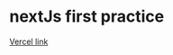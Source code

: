 # nextJs first practice

[Vercel link](https://next-js-practics-fiuus0ioa-alexeychis-projects-198351eb.vercel.app/)